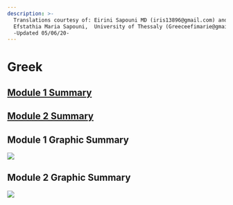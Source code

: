 ```yaml
---
description: >-
  Translations courtesy of: Eirini Sapouni MD (iris13896@gmail.com) and
  Efstathia Maria Sapouni,  University of Thessaly (Greeceefimarie@gmail.com)
  -Updated 05/06/20-
---
```


# Greek

## [Module 1 Summary ](https://drive.google.com/file/d/1i-xy7TrbMbtsl4kQPA4ijx1-BFF30_XD/view?usp=sharing)

## [Module 2 Summary](https://drive.google.com/file/d/1jj1T_aMUrwVodni6NNtw-9u0PYVJHvR4/view?usp=sharing)

## Module 1 Graphic Summary

![](../../.gitbook/assets/0_module1-graphic-summary-no-text-harvard-medical-school-covid-19-education-committee_oberfeldblake.png)

## Module 2 Graphic Summary

![](../../.gitbook/assets/module-2-graphic-summary-no-text-04-04-2020-harvard-medical-school-covid-19-education-committee_oberfeldblake.png)

